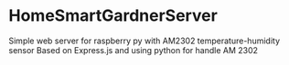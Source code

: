 # HomeSmartGardnerServer
Simple web server for raspberry py with AM2302 temperature-humidity sensor
Based on Express.js and using python for handle AM 2302
